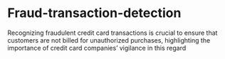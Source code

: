 # Fraud-transaction-detection

Recognizing fraudulent credit card transactions is crucial to ensure that customers are not billed for unauthorized purchases, highlighting the importance of credit card companies’ vigilance in this regard
